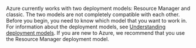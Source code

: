 Azure currently works with two deployment models: Resource Manager and classic. The two models are not completely compatible with each other. Before you begin, you need to know which model that you want to work in. For information about the deployment models, see [Understanding deployment models](../articles/resource-manager-deployment-model.md). If you are new to Azure, we recommend that you use the Resource Manager deployment model.
